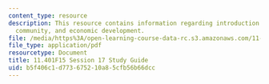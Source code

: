 ```yaml
---
content_type: resource
description: This resource contains information regarding introduction to housing,
  community, and economic development.
file: /media/https%3A/open-learning-course-data-rc.s3.amazonaws.com/11-401-introduction-to-housing-community-and-economic-development-fall-2015/b5f406c1d773675210a85cfb56b66dcc_MIT11_401F15_Session17.pdf
file_type: application/pdf
resourcetype: Document
title: 11.401F15 Session 17 Study Guide
uid: b5f406c1-d773-6752-10a8-5cfb56b66dcc
---
```

